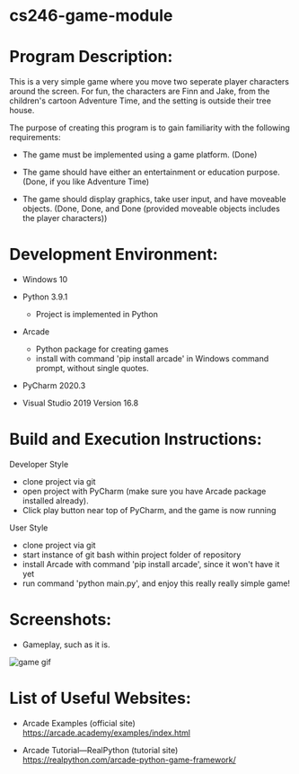 # cs246-game-module

# Program Description: 
This is a very simple game where you move two seperate player characters around the screen. 
For fun, the characters are Finn and Jake, from the children's cartoon Adventure Time, 
and the setting is outside their tree house.

The purpose of creating this program is to gain familiarity with the following\
requirements:

- The game must be implemented using a game platform. (Done)

- The game should have either an entertainment or education purpose. (Done, if you like Adventure Time)

- The game should display graphics, take user input, and have moveable objects. (Done, Done, and Done (provided moveable objects includes the player characters))

# Development Environment: 

- Windows 10

- Python 3.9.1
    - Project is implemented in Python

- Arcade
    - Python package for creating games
	- install with command 'pip install arcade' in Windows command prompt,
	without single quotes.
    
- PyCharm 2020.3

- Visual Studio 2019 Version 16.8

# Build and Execution Instructions:

Developer Style
- clone project via git
- open project with PyCharm (make sure you have Arcade package installed already).
- Click play button near top of PyCharm, and the game is now running

User Style
- clone project via git
- start instance of git bash within project folder of repository
- install Arcade with command 'pip install arcade', since it won't have it yet
- run command 'python main.py', and enjoy this really really simple game!

# Screenshots:

- Gameplay, such as it is.

![game gif]()

# List of Useful Websites:

- Arcade Examples (official site) https://arcade.academy/examples/index.html 

- Arcade Tutorial—RealPython (tutorial site) https://realpython.com/arcade-python-game-framework/

